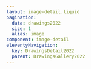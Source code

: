 ```yaml
---
layout: image-detail.liquid
pagination:
  data: drawings2022
  size: 1
  alias: image
component: image-detail
eleventyNavigation:
  key: DrawingsDetail2022
  parent: DrawingsGallery2022
---
```

